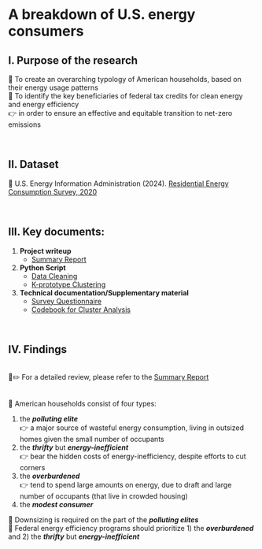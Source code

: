 # A breakdown of U.S. energy consumers

## I. Purpose of the research
:small_orange_diamond: To create an overarching typology of American households, based on their
energy usage patterns <br>
:small_orange_diamond: To identify the key beneficiaries of federal tax credits for clean energy and energy efficiency <br>
:point_right: in order to ensure an effective and equitable transition to net-zero emissions

<br> 

## II. Dataset
 :date: U.S. Energy Information Administration (2024). [Residential Energy Consumption Survey, 2020](https://www.eia.gov/consumption/residential/data/2020/index.php?view=microdata) <br>

<br> 
 
## III. Key documents:

1) **Project writeup**
	* [Summary Report](https://github.com/quinnei/Clustering-energy-usage/blob/main/4_Report/%5BREPORT%5D%20A%20breakdown%20of%20US%20energy%20consumers%20-%20From%20the%20gluttonous%20to%20the%20overladen.pdf)
2) **Python Script**
	* [Data Cleaning](https://github.com/quinnei/Clustering-energy-usage/blob/main/2_Code/1_Data_cleaning.ipynb)
	* [K-prototype Clustering](https://github.com/quinnei/Clustering-energy-usage/blob/main/2_Code/2_Kprototype_clustering.ipynb)
3) **Technical documentation/Supplementary material**
	* [Survey Questionnaire](https://github.com/quinnei/Clustering-energy-usage/blob/main/1_Data/RECS%20Questionnaire.pdf)
	* [Codebook for Cluster Analysis](https://github.com/quinnei/Clustering-energy-usage/blob/main/1_Data/Codebook%20for%20RECS%20cluster%20analysis%20(Final).pdf)

<br> 

## IV. Findings

<br> :notebook_with_decorative_cover::pencil2: For a detailed review, please refer to the [Summary Report](https://github.com/quinnei/Clustering-energy-usage/blob/main/4_Report/%5BREPORT%5D%20A%20breakdown%20of%20US%20energy%20consumers%20-%20From%20the%20gluttonous%20to%20the%20overladen.pdf)

<br> :small_orange_diamond: American households consist of four types: <br>
1) the **_polluting elite_** <br> :point_right: a major source of wasteful energy consumption, living in outsized homes given the small number of occupants 
2) the **_thrifty_** but **_energy-inefficient_** <br> :point_right: bear the hidden costs of energy-inefficiency, despite efforts to cut corners
3) the **_overburdened_** <br> :point_right: tend to spend large amounts on energy, due to draft and large number of occupants (that live in crowded housing)
5) the **_modest consumer_**

:small_orange_diamond: Downsizing is required on the part of the **_polluting elites_** <br> 
:small_orange_diamond: Federal energy efficiency programs should prioritize 1) the **_overburdened_** and 2) the **_thrifty_** but **_energy-inefficient_**

